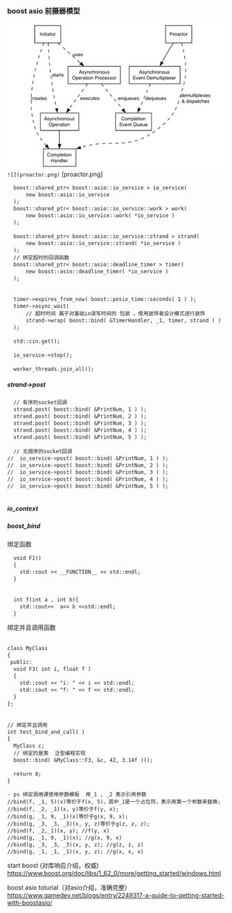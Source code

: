 ###  boost asio 前摄器模型 


![Alt text](proactor.png "optional title")
`![](proactor.png)`
[proactor.png]

```
  boost::shared_ptr< boost::asio::io_service > io_service(
      new boost::asio::io_service
  );
  boost::shared_ptr< boost::asio::io_service::work > work(
      new boost::asio::io_service::work( *io_service )
  );
  
  boost::shared_ptr< boost::asio::io_service::strand > strand(
      new boost::asio::io_service::strand( *io_service )
  );
  // 绑定超时的回调函数
  boost::shared_ptr< boost::asio::deadline_timer > timer(
      new boost::asio::deadline_timer( *io_service )
  );
  
  
  timer->expires_from_now( boost::posix_time::seconds( 1 ) );
  timer->async_wait(
      // 超时时间 属于对基础io读写时间的 包装 ，使用装饰者设计模式进行装饰
      strand->wrap( boost::bind( &TimerHandler, _1, timer, strand ) )
  );

  std::cin.get();

  io_service->stop();

  worker_threads.join_all();

```

##### strand->post


```
  // 有序的socket回调
  strand.post( boost::bind( &PrintNum, 1 ) );
  strand.post( boost::bind( &PrintNum, 2 ) );
  strand.post( boost::bind( &PrintNum, 3 ) );
  strand.post( boost::bind( &PrintNum, 4 ) );
  strand.post( boost::bind( &PrintNum, 5 ) );

  // 无顺序的socket回调
//  io_service->post( boost::bind( &PrintNum, 1 ) );
//  io_service->post( boost::bind( &PrintNum, 2 ) );
//  io_service->post( boost::bind( &PrintNum, 3 ) );
//  io_service->post( boost::bind( &PrintNum, 4 ) );
//  io_service->post( boost::bind( &PrintNum, 5 ) );


```
##### io_context
#####  boost_bind   
绑定函数

```
  void F1()
  {
    std::cout << __FUNCTION__ << std::endl;
  }


  int f(int a , int b){
    std::cout<<  a<< b <<std::endl;
  }

```

绑定并且调用函数

```

class MyClass
{
 public:
  void F3( int i, float f )
  {
    std::cout << "i: " << i << std::endl;
    std::cout << "f: " << f << std::endl;
  }
};


// 绑定并且调用
int test_bind_and_call( )
{
  MyClass c;
  // 绑定的是类  泛型编程实现
  boost::bind( &MyClass::F3, &c, 42, 3.14f )();

  return 0;
}
```

```
- ps 绑定调用课使用参数模板  用_1 , _2 表示引用参数
//bind(f, _1, 5)(x)等价于f(x, 5)，其中_1是一个占位符，表示用第一个参数来替换;
//bind(f, _2, _1)(x, y)等价于f(y, x);
//bind(g, _1, 9, _1)(x)等价于g(x, 9, x);
//bind(g, _3, _3, _3)(x, y, z)等价于g(z, z, z);
//bind(f, _2,_1)(x, y); //f(y, x)
//bind(g, _1, 9, _1)(x); //g(x, 9, x)
//bind(g, _3, _3, _3)(x, y, z); //g(z, z, z)
//bind(g, _1, _1, _1)(x, y, z); //g(x, x, x)
```


start boost (对库响应介绍，权威)
https://www.boost.org/doc/libs/1_62_0/more/getting_started/windows.html

boost asio toturial（对asio介绍，准确完整）
https://www.gamedev.net/blogs/entry/2249317-a-guide-to-getting-started-with-boostasio/
